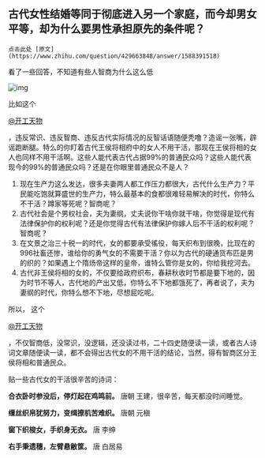 ## 古代女性结婚等同于彻底进入另一个家庭，而今却男女平等，却为什么要男性承担原先的条件呢？

```
点击此处 [原文](https://www.zhihu.com/question/429663848/answer/1588391518)
```

看了一些回答，不知道有些人智商为什么这么低

![img](F:\Workspace\GitBook\zhihu\婚姻\古代女性结婚等同于.assets\v2-01b731d1a2a0fb9f676ae28429c10df9_r.jpg)

比如这个 

[@开工天物](https://www.zhihu.com/people/1d2de8f5f946353954d78038abeb57e0)

 ，违反常识、违反智商、违反古代实际情况的反智话语随便秃噜？造谣一张嘴，辟谣跑断腿。特么的你盯着古代王侯将相府中的女人不用干活，那现在王侯将相的女人也同样不用干活啊。这些人能代表古代占据99%的普通民众吗？这些人能代表现今的99%的普通民众吗？还是在你眼里普通民众不是人？



1. 现在生产力这么发达，很多夫妻两人都工作压力都很大，古代什么生产力？平民能吃饱就算盛世的生产力，特么最基本的食都很难轻易解决的时代，你特么不干活？蹲家等死呢？智商呢？
2. 古代社会是个男权社会，夫为妻纲，丈夫说你干啥你就干啥，你觉得是现代有法律保护你的权利呢？还是你觉得古代有法律保护你嫁人后不干活的权利呢？智商呢？
3. 在文景之治三十税一的时代，女的都要承受徭役，每天织布到很晚，比现在的996社畜还惨，谁给你的勇气女的不需要干活？你以为古代的硬通货布匹是男的织的？如果遇上个隋炀帝这样的皇帝，谁特么管你是女的，你给我挖河去。
4. 古代非王侯将相的女的，不仅要给政府织布，春耕秋收时节都是要下地的，因为时节不等人，古代地的产出又低，你特么不下地都饿死了，再者说了，夫为妻纲的时代，你特么想不下地，尽想屁吃呢。

所以， 这个

[@开工天物](https://www.zhihu.com/people/1d2de8f5f946353954d78038abeb57e0)

，不仅智商低，没常识，没逻辑，还没读过书，二十四史随便读一读，或者古人诗词文章随便读一读，都不会得出古代女的不用干活的结论，当然，得有智商区分王侯将相和普通民众。



贴一些古代女的干活很辛苦的诗词：

**合衣卧时参没后，停灯起在鸡鸣前。** 唐朝 王建，很辛苦，每天都没时间睡觉。

**缫丝织帛犹努力，变缉撩机苦难织。** 唐朝 元稹

**窗下织梭女，手织身无衣。** 唐 李绅

**右手秉遗穗，左臂悬敝筐。** 唐 白居易
